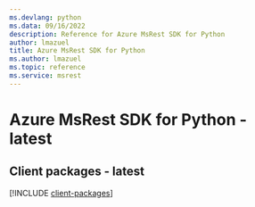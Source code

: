 ```yaml
---
ms.devlang: python
ms.data: 09/16/2022
description: Reference for Azure MsRest SDK for Python
author: lmazuel
title: Azure MsRest SDK for Python
ms.author: lmazuel
ms.topic: reference
ms.service: msrest
---
```

# Azure MsRest SDK for Python - latest

## Client packages - latest
[!INCLUDE [client-packages](msrest-client-index.md)]